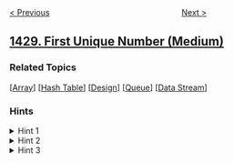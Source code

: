<!--|This file generated by command(leetcode description); DO NOT EDIT.    |-->
<!--+----------------------------------------------------------------------+-->
<!--|@author    awesee <openset.wang@gmail.com>                           |-->
<!--|@link      https://github.com/awesee                                 |-->
<!--|@home      https://github.com/awesee/leetcode                        |-->
<!--+----------------------------------------------------------------------+-->

[< Previous](../leftmost-column-with-at-least-a-one "Leftmost Column with at Least a One")
　　　　　　　　　　　　　　　　
[Next >](../check-if-a-string-is-a-valid-sequence-from-root-to-leaves-path-in-a-binary-tree "Check If a String Is a Valid Sequence from Root to Leaves Path in a Binary Tree")

## [1429. First Unique Number (Medium)](https://leetcode.com/problems/first-unique-number "第一个唯一数字")



### Related Topics
  [[Array](../../tag/array/README.md)]
  [[Hash Table](../../tag/hash-table/README.md)]
  [[Design](../../tag/design/README.md)]
  [[Queue](../../tag/queue/README.md)]
  [[Data Stream](../../tag/data-stream/README.md)]

### Hints
<details>
<summary>Hint 1</summary>
Use doubly Linked list with hashmap of pointers to linked list nodes. add unique number to the linked list. When add is called check if the added number is unique then it have to be added to the linked list and if it is repeated remove it from the linked list if exists. When showFirstUnique is called retrieve the head of the linked list.
</details>

<details>
<summary>Hint 2</summary>
Use queue and check that first element of the queue is always unique.
</details>

<details>
<summary>Hint 3</summary>
Use set or heap to make running time of each function O(logn).
</details>
